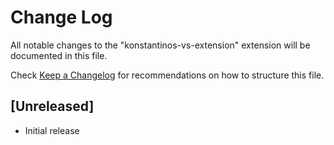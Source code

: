 # Change Log

All notable changes to the "konstantinos-vs-extension" extension will be documented in this file.

Check [Keep a Changelog](http://keepachangelog.com/) for recommendations on how to structure this file.

## [Unreleased]

- Initial release